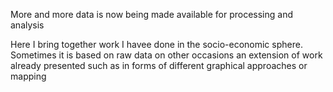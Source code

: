 More and more data is now being made available for processing and analysis

Here I bring together work I havee done in the socio-economic sphere. Sometimes
it is based on raw data on other occasions an extension of work already presented
such as in forms of different graphical approaches or mapping